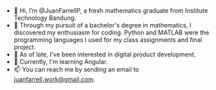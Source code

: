 - 👋 Hi, I’m @JuanFarrellP, a fresh mathematics graduate from Institute Technology Bandung.
- 📘 Through my pursuit of a bachelor's degree in mathematics, I discovered my enthusiasm for coding. Python and MATLAB were the programming languages I used for my class assignments and final project.
- 👀 As of late, I’ve been interested in digital product development.
- 🌱 Currently, I'm learning Angular.
- 📫 You can reach me by sending an email to juanfarrell.work@gmail.com.

<!---
JuanFarrellP/JuanFarrellP is a ✨ special ✨ repository because its `README.md` (this file) appears on your GitHub profile.
You can click the Preview link to take a look at your changes.
--->
